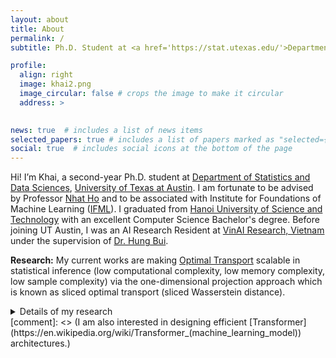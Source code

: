 ```yaml
---
layout: about
title: About
permalink: /
subtitle: Ph.D. Student at <a href='https://stat.utexas.edu/'>Department of Statistics and Data Sciences</a>, <a href='https://www.utexas.edu/'>University of Texas at Austin</a> 

profile:
  align: right
  image: khai2.png
  image_circular: false # crops the image to make it circular
  address: >
   

news: true  # includes a list of news items
selected_papers: true # includes a list of papers marked as "selected={true}"
social: true  # includes social icons at the bottom of the page
---
```


Hi! I’m Khai, a second-year Ph.D. student at [Department of Statistics and Data Sciences](https://stat.utexas.edu/), [University of Texas at Austin](https://www.utexas.edu/). I am fortunate to be advised by Professor [Nhat Ho](https://nhatptnk8912.github.io/) and to be associated with Institute for Foundations of Machine Learning ([IFML](https://www.ifml.institute/)). I graduated from  [Hanoi University of Science and Technology](https://soict.hust.edu.vn/) with an excellent Computer Science Bachelor's degree.
Before joining UT Austin, I was an AI Research Resident at [VinAI Research, Vietnam](http://www.vinai.io) under the supervision of [Dr. Hung Bui](https://sites.google.com/site/buihhung/).

**Research:** My current works are making [Optimal Transport](https://en.wikipedia.org/wiki/Transportation_theory_(mathematics)) scalable in statistical inference (low computational complexity, low memory complexity, low sample complexity) via the one-dimensional projection approach which is known as sliced optimal transport (sliced Wasserstein distance). 
<details>
  <summary>Details of my research</summary>

My works focus on three aspects of the SW distance:
* ***Projecting directions.*** The vanilla sliced Wasserstein (SW) distance naively treats all one-dimensional projections the same and independently by using the uniform distribution over projecting directions. To improve and generalize the SW, I propose to search for the best distribution over projecting distributions (or the slicing distribution) which can maximize the expected projected distance. 
In particular, a regularized implicit family of distributions is introduced in [[ICLR'21]](https://arxiv.org/pdf/2002.07367.pdf) and  explicit families (von Mises-Fisher and Power Spherical) are introduced in [[ICLR'21]](https://arxiv.org/pdf/2010.01787.pdf). Moreover, I introduce the usage of
amortized optimization to predict the optimal slicing distribution given two input probablity measures in the setting which has various pairs of probability measures in [[NeurIPS'22]](https://arxiv.org/pdf/2203.13417.pdf) and [[ICML'23]](https://arxiv.org/pdf/2301.04791.pdf). To enhance further the quality of projecting directions, I break the independence between them by imposing the first order Markov structure in [[Arxiv'23]](https://arxiv.org/pdf/2301.03749.pdf). 
To avoid unstable optimization and model misspecification in designing slicing model, I propose energy-based slicing distribution  that is parameter-free and has the density proportional to an energy function of the projected one-dimensional Wasserstein distance in [[Arxiv'23](https://arxiv.org/pdf/2304.13586.pdf)].
* ***Projecting operators.*** The vanilla sliced Wasserstein distance utilizes the Radon Transform as the projecting operator. The Radon Transform simply takes the inner product between the supports of a probability measure
and  a projecting direction as the supports of the one-dimensional projected probability measure. To generalize the projecting operator to tensor spaces, I use convolution operator to project probability measures over tensors to one-dimension in [[NeurIPS'22]](https://arxiv.org/pdf/2204.01188.pdf). In addition, I connect deep learning (neural networks) techniques to sliced Wasserstein by proposing Overaparameterized Radon Transform and Hierarchical Radon Transform in [[ICLR'23]](https://arxiv.org/pdf/2209.13570.pdf). 
* ***Monte Carlo Estimation.*** The SW distance is usually estimated by Monte Carlo integration due to the intractable expectation with respect to the slicing distribution. To reduce the variance of the Monte Carlo estimator,
I first propose control variates which are based on the closed-form of the Wasserstein-2 distance between two Gaussians in [[Arxiv'23](https://arxiv.org/pdf/2305.00402.pdf)]. Importantly, the proposed control variates have linear time complexity and space complexity. 

Moreover, I aim to push forward the application of optimal transport, Wasserstein distance, and sliced Wasserstein distance in probabilistic Machine Learning models such as  point-clouds applications [[ICML'23]](https://arxiv.org/pdf/2301.04791.pdf), generative models [[NeurIPS'22]](https://arxiv.org/pdf/2203.13417.pdf), domain adaptation [[ICML'22]](https://proceedings.mlr.press/v162/nguyen22d/nguyen22d.pdf) [[ICML'22]](https://proceedings.mlr.press/v162/nguyen22e/nguyen22e.pdf), and other tasks that need to deal with probability measures.
</details>
[comment]: <> (I am also interested in designing efficient [Transformer]&#40;https://en.wikipedia.org/wiki/Transformer_&#40;machine_learning_model&#41;&#41; architectures.)
